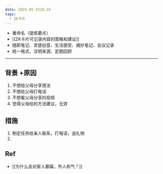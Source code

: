 ```yaml
---
date: 2025-05-1516:24
tags:
  - ZK卡片
---
```

- 重命名（提炼要点）
- [[ZK卡片可记录内容的策略和建议]]
- 随即笔记、灵感创意、生活感受、摘抄笔记、会议记录
- 统一格式、注明来源、定期回顾
---

## 背景 +原因 
1. 不想给父母分享想法
2. 不想给父母打电话
3. 不想看父母分享的视频 
4. 觉得父母给的方法建议，无效


## 措施 
1. 制定任务给亲人联系，打电话，送礼物
2. 

## Ref 
- [[为什么会对家人暴躁，外人和气？]]